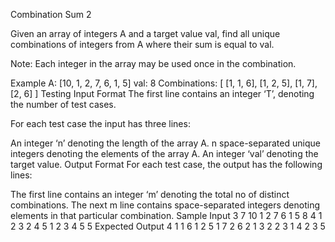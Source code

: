 Combination Sum 2


Given an array of integers A and a target value val, find all unique combinations of integers from A where their sum is equal to val.

Note: Each integer in the array may be used once in the combination.

Example
A: [10, 1, 2, 7, 6, 1, 5]
val: 8
Combinations: [
  [1, 1, 6],
  [1, 2, 5],
  [1, 7],
  [2, 6]
]
Testing
Input Format
The first line contains an integer ‘T’, denoting the number of test cases.

For each test case the input has three lines:

An integer ‘n’ denoting the length of the array A.
n space-separated unique integers denoting the elements of the array A.
An integer ‘val’ denoting the target value.
Output Format
For each test case, the output has the following lines:

The first line contains an integer ‘m’ denoting the total no of distinct combinations.
The next m line contains space-separated integers denoting elements in that particular combination.
Sample Input
3
7
10 1 2 7 6 1 5
8
4
1 2 3 2
4
5
1 2 3 4 5
5
Expected Output
4
1 1 6
1 2 5
1 7
2 6
2
1 3
2 2
3
1 4
2 3
5